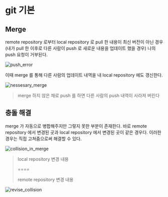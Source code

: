 # git 기본

## Merge

remote repository 로부터 local repository 로 pull 한 내용이 최신 버전이 아닌 경우 (내가 pull 한 이후로 다른 사람이 push 로 새로운 내용을 업데이트 했을 경우) 나의 push 요청이 거부된다.

![push_error](/picture/push_error.png)

이때 merge 를 통해 다른 사람의 업데이트 내역을 내 local repository 에도 갱신한다. 

![nessesary_merge](/picture/nessesary_merge.png)

> merge 하지 않은 채로 push 를 하면 다른 사람의 push 내역이 사라져 버린다

## 충돌 해결

merge 가 자동으로 병합해주지만 그렇지 못한 부분이 존재한다. 바로 remote repository 에서 변경된 곳과 local repository 에서 변경된 곳이 같은 경우다. 이러한 경우는 직접 고쳐줌으로써 해결할 수 있다.

![collision_in_merge](/picture/collision_in_merge.png)

>local repository 변경 내용
>
>====
>
>remote repository 변경 내용

![revise_collision](/picture/revise_collision.png)

